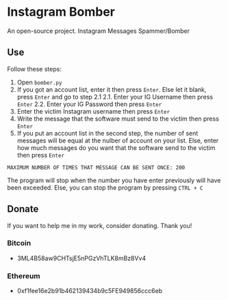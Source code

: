 # Instagram Bomber

An open-source project. Instagram Messages Spammer/Bomber 

## Use

Follow these steps:

1. Open ``bomber.py``
2. If you got an account list, enter it then press ``Enter``. Else let it blank, press ``Enter`` and go to step 2.1
  2.1. Enter your IG Username then press ``Enter``
  2.2. Enter your IG Password then press ``Enter``
3. Enter the victim Instagram username then press ``Enter``
4. Write the message that the software must send to the victim then press ``Enter``
5. If you put an account list in the second step, the number of sent messages will be equal at the nulber of account on your list. Else, enter how much messages do you want that the software send to the victim then press ``Enter``

``MAXIMUM NUMBER OF TIMES THAT MESSAGE CAN BE SENT ONCE: 200``

The program will stop when the number you have enter previously will have been exceeded.
Else, you can stop the program by pressing ``CTRL + C``

## Donate

If you want to help me in my work, consider donating. Thank you!

### Bitcoin

- 3ML4B58aw9CHTsjE5nPGzVhTLK8mBz8Vv4

### Ethereum

- 0xf1fee16e2b91b462139434b9c5FE949856ccc6eb
